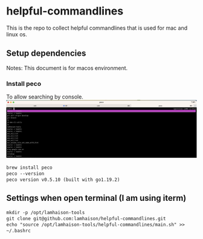 # helpful-commandlines
This is the repo to collect helpful commandlines that is used for mac and linux os.

## Setup dependencies
Notes: This document is for macos environment.

### Install peco
To allow searching by console.
![image](./images/peco_history_menu.png)

```
brew install peco
peco --version
peco version v0.5.10 (built with go1.19.2)
```

## Settings when open terminal (I am using iterm)
```
mkdir -p /opt/lamhaison-tools
git clone git@github.com:lamhaison/helpful-commandlines.git
echo "source /opt/lamhaison-tools/helpful-commandlines/main.sh" >> ~/.bashrc
